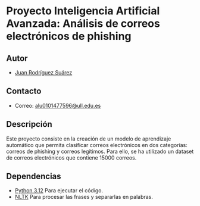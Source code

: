 # Proyecto Inteligencia Artificial Avanzada: Análisis de correos electrónicos de phishing

## Autor
- [Juan Rodríguez Suárez](https://github.com/juanrguezsu7)

## Contacto
- Correo: alu0101477596@ull.edu.es

## Descripción
Este proyecto consiste en la creación de un modelo de aprendizaje automático que permita clasificar correos electrónicos en dos categorías: correos de phishing y correos legítimos. Para ello, se ha utilizado un dataset de correos electrónicos que contiene 15000 correos.

## Dependencias
- [Python 3.12](https://www.python.org/downloads/release/python-3120/) Para ejecutar el código.
- [NLTK](https://www.nltk.org/) Para procesar las frases y separarlas en palabras.
